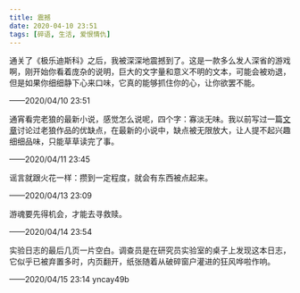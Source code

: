 ```yaml
---
title: 震撼
date: 2020-04-10 23:51
tags: [碎语, 生活, 爱恨情仇]
---
```


通关了《极乐迪斯科》之后，我被深深地震撼到了。这是一款多么发人深省的游戏啊，刚开始你看着庞杂的说明，巨大的文字量和意义不明的文本，可能会被劝退，但是如果你细细静下心来口味，它真的能够抓住你的心，让你欲罢不能。

——2020/04/10 23:51

通宵看完老狼的最新小说，感觉怎么说呢，四个字：寡淡无味。我以前写过一篇[文章](https://www.chunqiuyiyu.com/2015/07/a-novel-about-time-travel.html)讨论过老狼作品的优缺点，在最新的小说中，缺点被无限放大，让人提不起兴趣细细品味，只能草草读完了事。

——2020/04/11 23:45

谣言就跟火花一样：攒到一定程度，就会有东西被点起来。

——2020/04/13 23:09

游魂要先得机会，才能去寻救赎。

——2020/04/14 23:54

实验日志的最后几页一片空白。调查员是在研究员实验室的桌子上发现这本日志，它似乎已被弃置多时，内页翻开，纸张随着从破碎窗户灌进的狂风哗啦作响。

——2020/04/15 23:14 yncay49b
